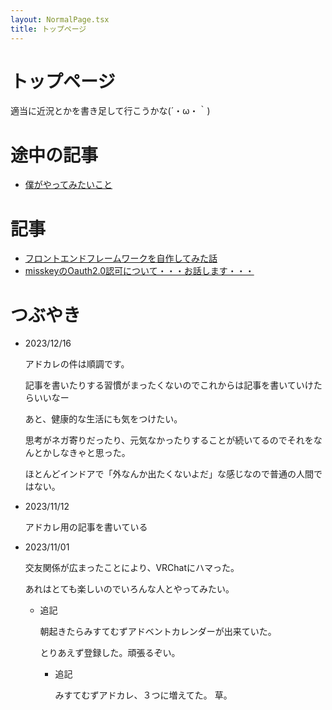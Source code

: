```yaml
---
layout: NormalPage.tsx
title: トップページ
---
```


# トップページ

適当に近況とかを書き足して行こうかな(´・ω・｀)

# 途中の記事

- [僕がやってみたいこと](./draft/2023-12/yattemitai.html)

# 記事

- [フロントエンドフレームワークを自作してみた話](./draft/mistems-advent-2023.html)
- [misskeyのOauth2.0認可について・・・お話します・・・](./draft/misskey-oauth2.html)

# つぶやき

- 2023/12/16

  アドカレの件は順調です。

  記事を書いたりする習慣がまったくないのでこれからは記事を書いていけたらいいなー

  あと、健康的な生活にも気をつけたい。

  思考がネガ寄りだったり、元気なかったりすることが続いてるのでそれをなんとかしなきゃと思った。

  ほとんどインドアで「外なんか出たくないよだ」な感じなので普通の人間ではない。

- 2023/11/12

  アドカレ用の記事を書いている

- 2023/11/01

  交友関係が広まったことにより、VRChatにハマった。

  あれはとても楽しいのでいろんな人とやってみたい。

  - 追記

    朝起きたらみすてむずアドベントカレンダーが出来ていた。

    とりあえず登録した。頑張るぞい。

    - 追記

      みすてむずアドカレ、３つに増えてた。
      草。